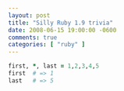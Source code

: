 ```yaml
---
layout: post
title: "Silly Ruby 1.9 trivia"
date: 2008-06-15 19:00:00 -0600
comments: true
categories: [ "ruby" ]
---
```




``` ruby
first, *, last = 1,2,3,4,5
first  # => 1
last   # => 5
```



